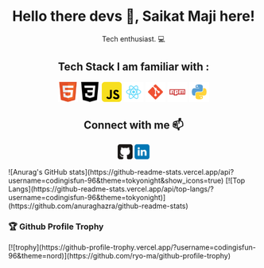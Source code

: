 <h1 align='center'>Hello there devs 👋, Saikat Maji here!</h1>

<p align='center'>Tech enthusiast.  💻 </p>

<h2 align='center'>Tech Stack I am familiar with :</h2>
<p align = 'center'> 
 <img src=https://github.com/edent/SuperTinyIcons/blob/master/images/svg/html5.svg height='40' weight='40'/>
 <img src=https://github.com/simple-icons/simple-icons/blob/develop/icons/css3.svg height='40'  weight='40'/> 
<!--  <img src=https://github.com/twbs/icons/blob/main/icons/bootstrap.svg height='40' weight='40'/> -->
 <img src=https://github.com/edent/SuperTinyIcons/blob/master/images/svg/javascript.svg height='40' weight='40'/>
 <img src=https://github.com/edent/SuperTinyIcons/blob/master/images/svg/react.svg height='40' weight='40'/>
 <img src=https://github.com/edent/SuperTinyIcons/blob/master/images/svg/git.svg  height='40' weight='40'/>
 <img src=https://github.com/edent/SuperTinyIcons/blob/master/images/svg/npm.svg  height='40' weight='40'/>
 <img src=https://github.com/edent/SuperTinyIcons/blob/master/images/svg/python.svg  height='40' weight='40'/>


<h2 align='center'>Connect with me  📫 </h2>
<p align = 'center'> 
 <a href = https://github.com/codingisfun-96 target='blank'> <img src=https://github.com/edent/SuperTinyIcons/blob/master/images/svg/github.svg height='30' weight='30'/></a>
 <a href = https://www.linkedin.com/in/saikat-maji/ target='blank'> <img src=https://github.com/edent/SuperTinyIcons/blob/master/images/svg/linkedin.svg height='30'  weight='30'/></a> 
<!--  <a href = https://twitter.com/ target='blank'> <img src=https://github.com/edent/SuperTinyIcons/blob/master/images/svg/twitter.svg height='30' weight='30'/></a>
 <a href = https://stackoverflow.com/ target='blank'> <img src=https://github.com/edent/SuperTinyIcons/blob/master/images/svg/stackoverflow.svg  height='30' weight='30'/></a> -->
 
<p align="left">
![Anurag's GitHub stats](https://github-readme-stats.vercel.app/api?username=codingisfun-96&theme=tokyonight&show_icons=true)
[![Top Langs](https://github-readme-stats.vercel.app/api/top-langs/?username=codingisfun-96&theme=tokyonight)](https://github.com/anuraghazra/github-readme-stats)
</p>

<h3>🏆 Github Profile Trophy</h3>
[![trophy](https://github-profile-trophy.vercel.app/?username=codingisfun-96&theme=nord)](https://github.com/ryo-ma/github-profile-trophy)



